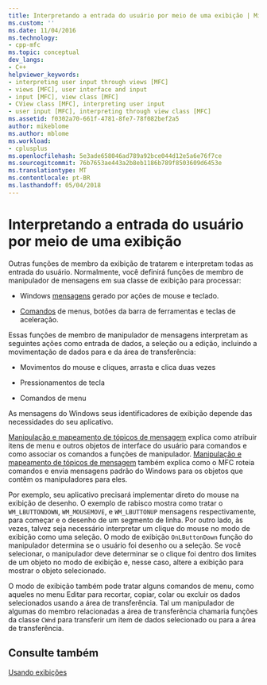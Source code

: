 ```yaml
---
title: Interpretando a entrada do usuário por meio de uma exibição | Microsoft Docs
ms.custom: ''
ms.date: 11/04/2016
ms.technology:
- cpp-mfc
ms.topic: conceptual
dev_langs:
- C++
helpviewer_keywords:
- interpreting user input through views [MFC]
- views [MFC], user interface and input
- input [MFC], view class [MFC]
- CView class [MFC], interpreting user input
- user input [MFC], interpreting through view class [MFC]
ms.assetid: f0302a70-661f-4781-8fe7-78f082bef2a5
author: mikeblome
ms.author: mblome
ms.workload:
- cplusplus
ms.openlocfilehash: 5e3ade658046ad789a92bce044d12e5a6e76f7ce
ms.sourcegitcommit: 76b7653ae443a2b8eb1186b789f8503609d6453e
ms.translationtype: MT
ms.contentlocale: pt-BR
ms.lasthandoff: 05/04/2018
---
```

# <a name="interpreting-user-input-through-a-view"></a>Interpretando a entrada do usuário por meio de uma exibição
Outras funções de membro da exibição de tratarem e interpretam todas as entrada do usuário. Normalmente, você definirá funções de membro de manipulador de mensagens em sua classe de exibição para processar:  
  
-   Windows [mensagens](../mfc/messages.md) gerado por ações de mouse e teclado.  
  
-   [Comandos](../mfc/user-interface-objects-and-command-ids.md) de menus, botões da barra de ferramentas e teclas de aceleração.  
  
 Essas funções de membro de manipulador de mensagens interpretam as seguintes ações como entrada de dados, a seleção ou a edição, incluindo a movimentação de dados para e da área de transferência:  
  
-   Movimentos do mouse e cliques, arrasta e clica duas vezes  
  
-   Pressionamentos de tecla  
  
-   Comandos de menu  
  
 As mensagens do Windows seus identificadores de exibição depende das necessidades do seu aplicativo.  
  
 [Manipulação e mapeamento de tópicos de mensagem](../mfc/message-handling-and-mapping.md) explica como atribuir itens de menu e outros objetos de interface do usuário para comandos e como associar os comandos a funções de manipulador. [Manipulação e mapeamento de tópicos de mensagem](../mfc/message-handling-and-mapping.md) também explica como o MFC roteia comandos e envia mensagens padrão do Windows para os objetos que contêm os manipuladores para eles.  
  
 Por exemplo, seu aplicativo precisará implementar direto do mouse na exibição de desenho. O exemplo de rabisco mostra como tratar o `WM_LBUTTONDOWN`, `WM_MOUSEMOVE`, e `WM_LBUTTONUP` mensagens respectivamente, para começar e o desenho de um segmento de linha. Por outro lado, às vezes, talvez seja necessário interpretar um clique do mouse no modo de exibição como uma seleção. O modo de exibição `OnLButtonDown` função do manipulador determina se o usuário foi desenho ou a seleção. Se você selecionar, o manipulador deve determinar se o clique foi dentro dos limites de um objeto no modo de exibição e, nesse caso, altere a exibição para mostrar o objeto selecionado.  
  
 O modo de exibição também pode tratar alguns comandos de menu, como aqueles no menu Editar para recortar, copiar, colar ou excluir os dados selecionados usando a área de transferência. Tal um manipulador de algumas do membro relacionadas a área de transferência chamaria funções da classe `CWnd` para transferir um item de dados selecionado ou para a área de transferência.  
  
## <a name="see-also"></a>Consulte também  
 [Usando exibições](../mfc/using-views.md)

